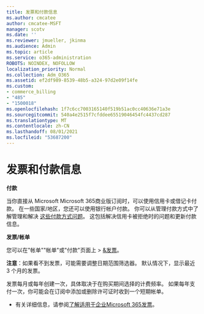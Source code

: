```yaml
---
title: 发票和付款信息
ms.author: cmcatee
author: cmcatee-MSFT
manager: scotv
ms.date: ''
ms.reviewer: jmueller, jkinma
ms.audience: Admin
ms.topic: article
ms.service: o365-administration
ROBOTS: NOINDEX, NOFOLLOW
localization_priority: Normal
ms.collection: Adm_O365
ms.assetid: ef2df989-8539-48b5-a324-97d2e09f14fe
ms.custom:
- commerce_billing
- "485"
- "1500018"
ms.openlocfilehash: 1f7c6cc7003165140f519b51ac0cc40636e71a3e
ms.sourcegitcommit: 540a4e2515f7cfddee65519046454fc4437cd287
ms.translationtype: MT
ms.contentlocale: zh-CN
ms.lasthandoff: 08/01/2021
ms.locfileid: "53687200"
---
```

# <a name="invoice-and-payment-information"></a>发票和付款信息

**付款**

当你直接从 Microsoft Microsoft 365商业版订阅时，可以使用信用卡或借记卡付款。  在一些国家/地区，您还可以使用银行帐户付款。  你可以从管理付款方式中了解管理和解决 [这些付款方式问题](/microsoft-365/commerce/billing-and-payments/manage-payment-methods)。 这包括解决信用卡被拒绝时的问题和更新付款信息。

**发票/帐单**

您可以在"帐单""帐单"或"付款"页面上  >  [&发票](https://go.microsoft.com/fwlink/p/?linkid=848039)。  

**注意**：如果看不到发票，可能需要调整日期范围筛选器。  默认情况下，显示最近 3 个月的发票。

发票每月或每年创建一次，具体取决于在购买期间选择的计费频率。  如果每年支付一次，你可能会在订阅中添加或删除许可证时收到一个短期帐单。

- 有关详细信息，请参阅[了解适用于企业Microsoft 365发票](/microsoft-365/commerce/billing-and-payments/understand-your-invoice2)。